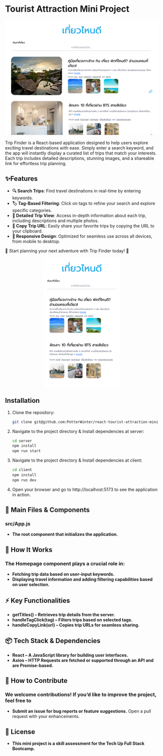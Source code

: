 # Tourist Attraction Mini Project

<img src="client/src/img/screenshot.png" alt="homepage tourist">

Trip Finder is a React-based application designed to help users explore exciting travel destinations with ease. Simply enter a search keyword, and the app will instantly display a curated list of trips that match your interests. Each trip includes detailed descriptions, stunning images, and a shareable link for effortless trip planning.

## ✨Features

- **🔍 Search Trips**: Find travel destinations in real-time by entering keywords.
- **🏷️ Tag-Based Filtering**: Click on tags to refine your search and explore specific categories.
- **📖 Detailed Trip View**: Access in-depth information about each trip, including descriptions and multiple photos.
- **📎 Copy Trip URL**: Easily share your favorite trips by copying the URL to your clipboard.
- **📱 Responsive Design**: Optimized for seamless use across all devices, from mobile to desktop.

🌟 Start planning your next adventure with Trip Finder today! 🚀

<p align="center" >
<img src="client/src/img/screenshot-mobile.png" style="width: 50%;" alt="mobile tourist">
</p>


## Installation

1. Clone the repository:

   ```sh
   git clone git@github.com:PotterWinter/react-tourist-attraction-mini-project.git

   ```

2. Navigate to the project directory & Install dependencies at server:
   ```sh
   cd server
   npm install
   npm run start

   ```
3. Navigate to the project directory & Install dependencies at client:

   ```sh
   cd client
   npm install
   npm run dev

   ```

4. Open your browser and go to http://localhost:5173 to see the application in action.

## 📌 Main Files & Components

### src/App.js
- **The root component that initializes the application.**

## 🎯 How It Works

### The Homepage component plays a crucial role in:
- **Fetching trip data based on user-input keywords.**
- **Displaying travel information and adding filtering capabilities based on user selection.**

## ⚡ Key Functionalities
- **getTitles() – Retrieves trip details from the server.**
- **handleTagClick(tag) – Filters trips based on selected tags.**
- **handleCopyLink(url) – Copies trip URLs for seamless sharing.**

## 📦 Tech Stack & Dependencies
- **React – A JavaScript library for building user interfaces.**
- **Axios – HTTP Requests are fetched or supported through an API and are Promise-based.**
## 🤝 How to Contribute
### We welcome contributions! If you’d like to improve the project, feel free to
- **Submit an issue for bug reports or feature suggestions.**
Open a pull request with your enhancements.
## 📜 License
- **This mini project is a skill assessment for the Tech Up Full Stack Bootcamp.**
